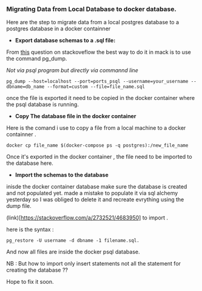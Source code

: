 ### Migrating Data from Local Database to docker database.

Here are the step to migrate data from a local postgres database to a postgres database in a docker containner

- **Export database schemas to a .sql file:**

From [this](https://stackoverflow.com/a/50823671/4683950) question on stackoveflow the best way to do it in mack is to use the command pg_dump.

*Not via psql program but directly via commannd line*

```
pg_dump --host=localhost --port=ports_psql --username=your_username --dbname=db_name --format=custom --file=file_name.sql
```

once the file is exported it need to be copied in the docker container where the psql database is running.

- **Copy The database file in the docker container**

Here is the comand i use to copy a file from a local machine to a docker containner .
```
docker cp file_name $(docker-compose ps -q postgres):/new_file_name
```
Once it's exported in the docker container , the file need to be imported to the database here.

- **Import the schemas to the database**

inisde the docker container database make sure the database is created and not populated yet.
made a mistake to populate it via sql alchemy yesterday so I was obliged to delete it and recreate evrything using the dump file.

(link)[https://stackoverflow.com/a/2732521/4683950] to import .

here is the syntax :

```
pg_restore -U username -d dbname -1 filename.sql.
```
And now all files are inside the docker psql database.

NB : But how to import only insert statements not all the statement for creating the database ??

Hope to fix it soon.
